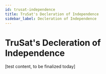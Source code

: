```yaml
---
id: trusat-independence
title: TruSat's Decleration of Independence
sidebar_label: Decleration of Independence
---
```


# TruSat's Decleration of Independence

[test content, to be finalized today]
